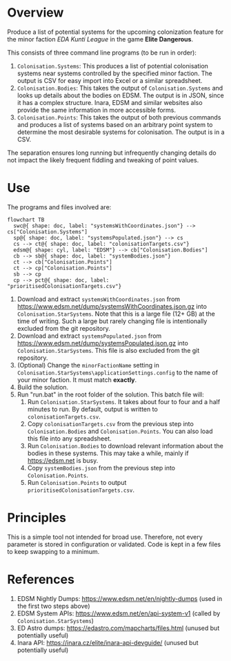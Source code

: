 # Overview

Produce a list of potential systems for the upcoming colonization feature for the minor faction *EDA Kunti League* in the game **Elite Dangerous**.

This consists of three command line programs (to be run in order):
1. `Colonisation.Systems`: This produces a list of potential colonisation systems near systems controlled by the specified minor faction. The output is CSV for easy import into Excel or a similar spreadsheet.
1. `Colonisation.Bodies`: This takes the output of `Colonisation.Systems` and looks up details about the bodies on EDSM. The output is in JSON, since it has a complex structure. Inara, EDSM and similar websites also provide the same information in more accessible forms.
1. `Colonisation.Points`: This takes the output of both previous commands and produces a list of systems based on an arbitrary point system to determine the most desirable systems for colonisation. The output is in a CSV.

The separation ensures long running but infrequently changing details do not impact the likely frequent fiddling and tweaking of point values.

# Use

The programs and files involved are:

```mermaid
flowchart TB
  swc@{ shape: doc, label: "systemsWithCoordinates.json"} --> cs["Colonisation.Systems"]
  sp@{ shape: doc, label: "systemsPopulated.json"} --> cs
  cs --> ct@{ shape: doc, label: "colonisationTargets.csv"}
  edsm@{ shape: cyl, label: "EDSM"} --> cb["Colonisation.Bodies"]
  cb --> sb@{ shape: doc, label: "systemBodies.json"}
  ct --> cb["Colonisation.Points"]
  ct --> cp["Colonisation.Points"]
  sb --> cp
  cp --> pct@{ shape: doc, label: "prioritisedColonisationTargets.csv"}
```

1. Download and extract `systemsWithCoordinates.json` from https://www.edsm.net/dump/systemsWithCoordinates.json.gz into `Colonisation.StarSystems`. Note that this is a large file (12+ GB) at the time of writing. Such a large but rarely changing file is intentionally excluded from the git repository.
1. Download and extract `systemsPopulated.json` from https://www.edsm.net/dump/systemsPopulated.json.gz into `Colonisation.StarSystems`. This file is also excluded from the git repository.
1. (Optional) Change the `minorFactionName` setting in `Colonisation.StarSystems\applicationSettings.config` to the name of your minor faction. It must match **exactly**.
1. Build the solution.
1. Run "run.bat" in the root folder of the solution. This batch file will:
    1. Run `Colonisation.StarSystems`. It takes about four to four and a half minutes to run. By default, output is written to `colonisationTargets.csv`.
    1. Copy `colonisationTargets.csv` from the previous step into `Colonisation.Bodies` and `Colonisation.Points`. You can also load this file into any spreadsheet.
    1. Run `Colonisation.Bodies` to download relevant information about the bodies in these systems. This may take a while, mainly if https://edsm.net is busy.
    1. Copy `systemBodies.json` from the previous step into `Colonisation.Points`.
    1. Run `Colonisation.Points` to output `prioritisedColonisationTargets.csv`.

# Principles

This is a simple tool not intended for broad use. Therefore, not every parameter is stored in configuration or validated. Code is kept in a few files to keep swapping to a minimum.

# References

1. EDSM Nightly Dumps: https://www.edsm.net/en/nightly-dumps (used in the first two steps above)
1. EDSM System APIs: https://www.edsm.net/en/api-system-v1 (called by `Colonisation.StarSystems`)
1. ED Astro dumps: https://edastro.com/mapcharts/files.html (unused but potentially useful)
1. Inara API: https://inara.cz/elite/inara-api-devguide/ (unused but potentially useful)
